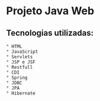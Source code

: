 # Projeto Java Web  

## Tecnologias utilizadas:
    ° HTML
    ° JavaScript
    ° Servlets
    ° JSP e JSF
    ° Restfull
    ° CDI
    ° Spring
    ° JDBC
    ° JPA
    ° Hibernate
